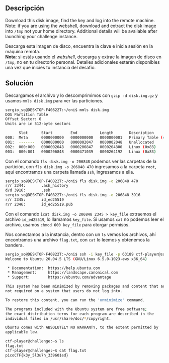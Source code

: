 ## Descripción
Download this disk image, find the key and log into the remote machine. Note: if you are using the webshell, download and extract the disk image into `/tmp` not your home directory.
Additional details will be available after launching your challenge instance.

Descarga esta imagen de disco, encuentra la clave e inicia sesión en la máquina remota.  
**Nota**: si estás usando el _webshell_, descarga y extrae la imagen de disco en `/tmp`, no en tu directorio personal.
Detalles adicionales estarán disponibles una vez que inicies tu instancia del desafío.
## Solución
Descargamos el archivo y lo descomprimimos con `gzip -d disk.img.gz` y usamos `mmls disk.img` para ver las particiones.
```bash
sergio_so@DESKTOP-F40822T:~/oni$ mmls disk.img
DOS Partition Table
Offset Sector: 0
Units are in 512-byte sectors

      Slot      Start        End          Length       Description
000:  Meta      0000000000   0000000000   0000000001   Primary Table (#0)
001:  -------   0000000000   0000002047   0000002048   Unallocated
002:  000:000   0000002048   0000206847   0000204800   Linux (0x83)
003:  000:001   0000206848   0000471039   0000264192   Linux (0x83)
```

Con el comando `fls disk.img -o 206848` podemos ver las carpetas de la partición, con `fls disk.img -o 206848 470` ingresamos a la carpeta `root`, aquí encontramos una carpeta llamada `ssh`, ingresamos a ella.
```bash
sergio_so@DESKTOP-F40822T:~/oni$ fls disk.img -o 206848 470
r/r 2344:       .ash_history
d/d 3916:       .ssh
sergio_so@DESKTOP-F40822T:~/oni$ fls disk.img -o 206848 3916
r/r 2345:       id_ed25519
r/r 2346:       id_ed25519.pub
```

Con el comando `icat disk.img -o 206848 2345 > key_file` extraemos el archivo `id_ed25519`, lo llamamos `key_file`. Si usamos `cat` no podemos leer el archivo, usamos `chmod 600 key_file` para otorgar permisos.

Nos conectamos a la instancia, dentro con un `ls` vemos los archivos, ahí encontramos una archivo `flag.txt`, con `cat` lo leemos y obtenemos la bandera.
```bash
sergio_so@DESKTOP-F40822T:~/oni$ ssh -i key_file -p 63189 ctf-player@saturn.picoctf.net
Welcome to Ubuntu 20.04.5 LTS (GNU/Linux 6.5.0-1023-aws x86_64)

 * Documentation:  https://help.ubuntu.com
 * Management:     https://landscape.canonical.com
 * Support:        https://ubuntu.com/advantage

This system has been minimized by removing packages and content that are
not required on a system that users do not log into.

To restore this content, you can run the 'unminimize' command.

The programs included with the Ubuntu system are free software;
the exact distribution terms for each program are described in the
individual files in /usr/share/doc/*/copyright.

Ubuntu comes with ABSOLUTELY NO WARRANTY, to the extent permitted by
applicable law.

ctf-player@challenge:~$ ls
flag.txt
ctf-player@challenge:~$ cat flag.txt
picoCTF{k3y_5l3u7h_339601ed}
```